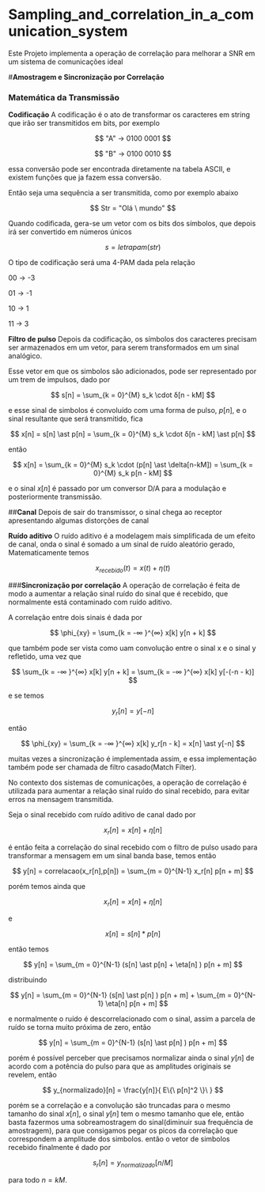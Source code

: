 # Sampling_and_correlation_in_a_comunication_system
Este Projeto implementa a operação de correlação para melhorar a SNR em um sistema de comunicações ideal

#**Amostragem e Sincronização por Correlação**

### **Matemática da Transmissão**
**Codificação**
A codificação é o ato de transformar os caracteres em string que irão ser transmitidos em bits, por exemplo

$$
"A"  -> 0100 0001
$$

$$
"B"  -> 0100 0010
$$

essa conversão pode ser encontrada diretamente na tabela ASCII, e existem funções que ja fazem essa conversão.


Então seja uma sequência a ser transmitida, como por exemplo abaixo

$$
Str = "Olá \ mundo"
$$

Quando codificada, gera-se um vetor com os bits dos símbolos, que depois irá ser convertido em números únicos

$$
s = letrapam(str)
$$

O tipo de codificação será uma 4-PAM
dada pela relação

00 -> -3

01 -> -1

10 ->  1

11 -> 3



**Filtro de pulso**
Depois da codificação, os símbolos dos caracteres precisam ser armazenados em um vetor, para serem transformados em um sinal analógico.

Esse vetor em que os simbolos são adicionados, pode ser representado por um trem de impulsos, dado por

$$
s[n] = \sum_{k = 0}^{M} s_k \cdot δ[n - kM]
$$


e esse sinal de simbolos é convoluído com uma forma de pulso, $p[n]$, e o sinal resultante que será transmitido, fica

$$
x[n] = s[n] \ast p[n] = \sum_{k = 0}^{M} s_k \cdot δ[n - kM] \ast p[n]
$$

então

$$
x[n] =  \sum_{k = 0}^{M} s_k \cdot (p[n] \ast \delta[n-kM]) = \sum_{k = 0}^{M} s_k p[n - kM]
$$

e o sinal $x[n]$ é passado por um conversor D/A para a modulação e posteriormente transmissão.


##**Canal**
Depois de sair do transmissor, o sinal chega ao receptor apresentando algumas distorções de canal

**Ruído aditivo**
O ruído aditivo é a modelagem mais simplificada de um efeito de canal, onda o sinal é somado a um sinal de ruído aleatório gerado, Matematicamente temos

$$
x_{recebido}(t) = x(t) + \eta (t)
$$




###**Sincronização por correlação**
A operação de correlação é feita de modo a aumentar a relação sinal ruído do sinal que é recebido, que normalmente está contaminado com ruído aditivo.

A correlação entre dois sinais é dada por

$$
\phi_{xy} = \sum_{k = -∞ }^{∞} x[k] y[n + k]
$$


que também pode ser vista como uam convolução entre o sinal x e o sinal y refletido, uma vez que

$$
\sum_{k = -∞ }^{∞} x[k] y[n + k] = \sum_{k = -∞ }^{∞} x[k] y[-(-n - k)]
$$

e se temos

$$
y_r[n] = y[-n]
$$

então

$$
\phi_{xy} = \sum_{k = -∞ }^{∞} x[k] y_r[n - k] = x[n] \ast y[-n]
$$

muitas vezes a sincronização é implementada assim, e essa implementação também pode ser chamada de filtro casado(Match Filter).

No contexto dos sistemas de comunicações, a operação de correlação é utilizada para aumentar a relação sinal ruído do sinal recebido, para evitar erros na mensagem transmitida.

Seja o sinal recebido com ruído aditivo de canal dado por

$$
x_r[n] = x[n] + \eta[n]
$$

é então feita a correlação do sinal recebido com o filtro de pulso usado para transformar a mensagem em um sinal banda base, temos então

$$
y[n] = correlacao(x_r[n],p[n]) = \sum_{m = 0}^{N-1} x_r[n] p[n + m]
$$

porém temos ainda que

$$
x_r[n] = x[n] + \eta[n]
$$

e

$$
x[n] = s[n] \ast p[n]
$$

então temos

$$
y[n] = \sum_{m = 0}^{N-1} (s[n] \ast p[n] + \eta[n] ) p[n + m]
$$

distribuindo

$$
y[n] = \sum_{m = 0}^{N-1} (s[n] \ast p[n] ) p[n + m] +  \sum_{m = 0}^{N-1}  \eta[n] p[n + m]
$$

e normalmente o ruído é descorrelacionado com o sinal, assim a parcela de ruído se torna muito próxima de zero, então


$$
y[n] = \sum_{m = 0}^{N-1} (s[n] \ast p[n] ) p[n + m] 
$$

porém é possível perceber que precisamos normalizar ainda o sinal $y[n]$ de acordo com a potência do pulso para que as amplitudes originais se revelem, então

$$
y_{normalizado}[n] = \frac{y[n]}{ E\{\ p[n]^2 \}\ }
$$

porém se a correlação e a convolução são truncadas para o mesmo tamanho do sinal $x[n]$, o sinal $y[n]$ tem o mesmo tamanho que ele, então basta fazermos uma sobreamostragem do sinal(diminuir sua frequência de amostragem), para que consigamos pegar os picos da correlação que correspondem a amplitude dos simbolos.
então o vetor de simbolos recebido finalmente é dado por

$$
s_r[n] = y_{normalizado}[n/M]
$$

para todo $n = kM$.
